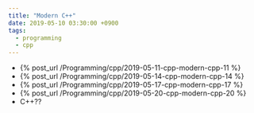 ```yaml
---
title: "Modern C++"
date: 2019-05-10 03:30:00 +0900
tags:
  - programming
  - cpp
---
```


* {% post_url /Programming/cpp/2019-05-11-cpp-modern-cpp-11 %}
* {% post_url /Programming/cpp/2019-05-14-cpp-modern-cpp-14 %}
* {% post_url /Programming/cpp/2019-05-17-cpp-modern-cpp-17 %}
* {% post_url /Programming/cpp/2019-05-20-cpp-modern-cpp-20 %}
* C++??

